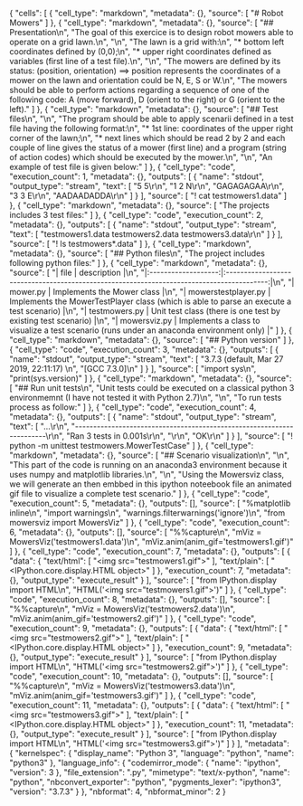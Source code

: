 {
 "cells": [
  {
   "cell_type": "markdown",
   "metadata": {},
   "source": [
    "# Robot Mowers"
   ]
  },
  {
   "cell_type": "markdown",
   "metadata": {},
   "source": [
    "## Presentation\n",
    "The goal of this exercice is to design robot mowers able to operate on a grid lawn.\n",
    "\n",
    "The lawn is a grid with:\n",
    "* bottom left coordinates defined by (0,0);\n",
    "* upper right coordinates defined as variables (first line of a test file).\n",
    "\n",
    "The mowers are defined by its status: (position, orientation) ==> position represents the coordinates of a mower on the lawn and orientation could be N, E, S or W.\n",
    "The mowers should be able to perform actions regarding a sequence of one of the following code: A (move forward), D (orient to the right) or G (orient to the left)."
   ]
  },
  {
   "cell_type": "markdown",
   "metadata": {},
   "source": [
    "## Test files\n",
    "\n",
    "The program should be able to apply scenarii defined in a test file having the following format:\n",
    "* 1st line: coordinates of the upper right corner of the lawn;\n",
    "* next lines which should be read 2 by 2 and each couple of line gives the status of a mower (first line) and a program (string of action codes) which should be executed by the mower.\n",
    "\n",
    "An example of test file is given below:"
   ]
  },
  {
   "cell_type": "code",
   "execution_count": 1,
   "metadata": {},
   "outputs": [
    {
     "name": "stdout",
     "output_type": "stream",
     "text": [
      "5 5\r\n",
      "1 2 N\r\n",
      "GAGAGAGAA\r\n",
      "3 3 E\r\n",
      "AADAADADDA\r\n"
     ]
    }
   ],
   "source": [
    "! cat testmowers1.data"
   ]
  },
  {
   "cell_type": "markdown",
   "metadata": {},
   "source": [
    "The projects includes 3 test files:"
   ]
  },
  {
   "cell_type": "code",
   "execution_count": 2,
   "metadata": {},
   "outputs": [
    {
     "name": "stdout",
     "output_type": "stream",
     "text": [
      "testmowers1.data  testmowers2.data  testmowers3.data\r\n"
     ]
    }
   ],
   "source": [
    "! ls testmowers*.data"
   ]
  },
  {
   "cell_type": "markdown",
   "metadata": {},
   "source": [
    "## Python files\n",
    "The project includes following python files:"
   ]
  },
  {
   "cell_type": "markdown",
   "metadata": {},
   "source": [
    "|         file        |                                        description                                        |\n",
    "|:-------------------:|:-----------------------------------------------------------------------------------------:|\n",
    "| mower.py            | Implements the Mower class                                                                |\n",
    "| mowerstestplayer.py | Implements the MowerTestPlayer class (which is able to parse an execute a test scenario)  |\n",
    "| testmowers.py       | Unit test class (there is one test by existing test scenario)                             |\n",
    "| mowersviz.py        | Implements a class to visualize a test scenario (runs under an anaconda environment only) |"
   ]
  },
  {
   "cell_type": "markdown",
   "metadata": {},
   "source": [
    "## Python version"
   ]
  },
  {
   "cell_type": "code",
   "execution_count": 3,
   "metadata": {},
   "outputs": [
    {
     "name": "stdout",
     "output_type": "stream",
     "text": [
      "3.7.3 (default, Mar 27 2019, 22:11:17) \n",
      "[GCC 7.3.0]\n"
     ]
    }
   ],
   "source": [
    "import sys\n",
    "print(sys.version)"
   ]
  },
  {
   "cell_type": "markdown",
   "metadata": {},
   "source": [
    "## Run unit tests\n",
    "Unit tests could be executed on a classical python 3 environmemnt (I have not tested it with Python 2.7)\n",
    "\n",
    "To run tests process as follow:"
   ]
  },
  {
   "cell_type": "code",
   "execution_count": 4,
   "metadata": {},
   "outputs": [
    {
     "name": "stdout",
     "output_type": "stream",
     "text": [
      "...\r\n",
      "----------------------------------------------------------------------\r\n",
      "Ran 3 tests in 0.001s\r\n",
      "\r\n",
      "OK\r\n"
     ]
    }
   ],
   "source": [
    "! python -m unittest testmowers.MowerTestCase"
   ]
  },
  {
   "cell_type": "markdown",
   "metadata": {},
   "source": [
    "## Scenario visualization\n",
    "\n",
    "This part of the code is running on an anaconda3 environment because it uses numpy and matplotlib libraries.\n",
    "\n",
    "Using the Mowersviz class, we will generate an then embbed in this ipython noteebook file an animated gif file to visualize a complete test scenario."
   ]
  },
  {
   "cell_type": "code",
   "execution_count": 5,
   "metadata": {},
   "outputs": [],
   "source": [
    "%matplotlib inline\n",
    "import warnings\n",
    "warnings.filterwarnings('ignore')\n",
    "from mowersviz import MowersViz"
   ]
  },
  {
   "cell_type": "code",
   "execution_count": 6,
   "metadata": {},
   "outputs": [],
   "source": [
    "%%capture\n",
    "mViz = MowersViz('testmowers1.data')\n",
    "mViz.anim(anim_gif='testmowers1.gif')"
   ]
  },
  {
   "cell_type": "code",
   "execution_count": 7,
   "metadata": {},
   "outputs": [
    {
     "data": {
      "text/html": [
       "<img src=\"testmowers1.gif\">"
      ],
      "text/plain": [
       "<IPython.core.display.HTML object>"
      ]
     },
     "execution_count": 7,
     "metadata": {},
     "output_type": "execute_result"
    }
   ],
   "source": [
    "from IPython.display import HTML\n",
    "HTML('<img src=\"testmowers1.gif\">')"
   ]
  },
  {
   "cell_type": "code",
   "execution_count": 8,
   "metadata": {},
   "outputs": [],
   "source": [
    "%%capture\n",
    "mViz = MowersViz('testmowers2.data')\n",
    "mViz.anim(anim_gif='testmowers2.gif')"
   ]
  },
  {
   "cell_type": "code",
   "execution_count": 9,
   "metadata": {},
   "outputs": [
    {
     "data": {
      "text/html": [
       "<img src=\"testmowers2.gif\">"
      ],
      "text/plain": [
       "<IPython.core.display.HTML object>"
      ]
     },
     "execution_count": 9,
     "metadata": {},
     "output_type": "execute_result"
    }
   ],
   "source": [
    "from IPython.display import HTML\n",
    "HTML('<img src=\"testmowers2.gif\">')"
   ]
  },
  {
   "cell_type": "code",
   "execution_count": 10,
   "metadata": {},
   "outputs": [],
   "source": [
    "%%capture\n",
    "mViz = MowersViz('testmowers3.data')\n",
    "mViz.anim(anim_gif='testmowers3.gif')"
   ]
  },
  {
   "cell_type": "code",
   "execution_count": 11,
   "metadata": {},
   "outputs": [
    {
     "data": {
      "text/html": [
       "<img src=\"testmowers3.gif\">"
      ],
      "text/plain": [
       "<IPython.core.display.HTML object>"
      ]
     },
     "execution_count": 11,
     "metadata": {},
     "output_type": "execute_result"
    }
   ],
   "source": [
    "from IPython.display import HTML\n",
    "HTML('<img src=\"testmowers3.gif\">')"
   ]
  }
 ],
 "metadata": {
  "kernelspec": {
   "display_name": "Python 3",
   "language": "python",
   "name": "python3"
  },
  "language_info": {
   "codemirror_mode": {
    "name": "ipython",
    "version": 3
   },
   "file_extension": ".py",
   "mimetype": "text/x-python",
   "name": "python",
   "nbconvert_exporter": "python",
   "pygments_lexer": "ipython3",
   "version": "3.7.3"
  }
 },
 "nbformat": 4,
 "nbformat_minor": 2
}
